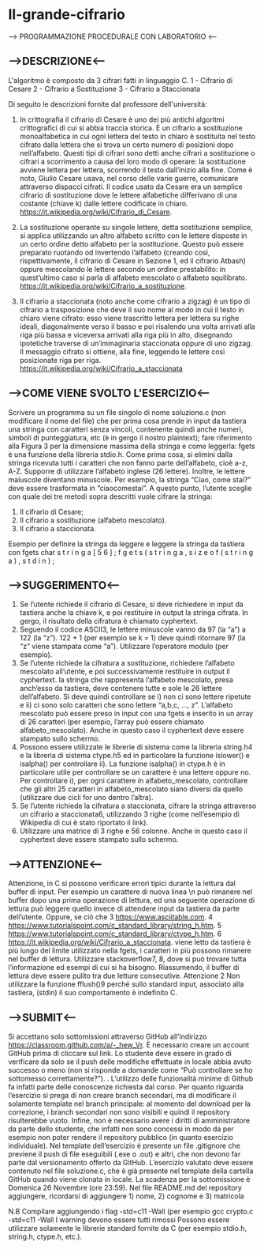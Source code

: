 # Il-grande-cifrario
--> PROGRAMMAZIONE PROCEDURALE CON LABORATORIO <--

-->DESCRIZIONE<--
--
L'algoritmo è composto da 3 cifrari fatti in linguaggio C.
1 - Cifrario di Cesare
2 - Cifrario a Sostituzione
3 - Cifrario a Staccionata

Di seguito le descrizioni fornite dal professore dell'università:
1) In crittografia il cifrario di Cesare è uno dei più antichi algoritmi crittografici di cui si abbia traccia storica.
È un cifrario a sostituzione monoalfabetica in cui ogni lettera del testo in chiaro è sostituita nel testo cifrato
dalla lettera che si trova un certo numero di posizioni dopo nell’alfabeto.
Questi tipi di cifrari sono detti anche cifrari a sostituzione o cifrari a scorrimento a causa del loro modo di operare:
la sostituzione avviene lettera per lettera, scorrendo il testo dall’inizio alla fine.
Come è noto, Giulio Cesare usava, nel corso delle varie guerre, comunicare attraverso dispacci cifrati.
Il codice usato da Cesare era un semplice cifrario di sostituzione dove le lettere alfabetiche
differivano di una costante (chiave k) dalle lettere codificate in chiaro.
https://it.wikipedia.org/wiki/Cifrario_di_Cesare.

2) La sostituzione operante su singole lettere, detta sostituzione semplice,
si applica utilizzando un altro alfabeto scritto con le lettere disposte in un certo ordine detto alfabeto per la sostituzione.
Questo può essere preparato ruotando od invertendo l’alfabeto (creando così, rispettivamente, il cifrario di Cesare in Sezione 1, ed il cifrario Atbash)
oppure mescolando le lettere secondo un ordine prestabilito: in quest’ultimo caso si parla di alfabeto mescolato o alfabeto squilibrato.
https://it.wikipedia.org/wiki/Cifrario_a_sostituzione.

3) Il cifrario a staccionata (noto anche come cifrario a zigzag) è un tipo di cifrario a trasposizione che deve il suo nome al modo in cui
il testo in chiaro viene cifrato: esso viene trascritto lettera per lettera su righe ideali,
diagonalmente verso il basso e poi risalendo una volta arrivati alla riga più bassa e viceversa arrivati alla riga più in alto, disegnando
ipotetiche traverse di un’immaginaria staccionata oppure di uno zigzag.
Il messaggio cifrato si ottiene, alla fine, leggendo le lettere così posizionate riga per riga.
https://it.wikipedia.org/wiki/Cifrario_a_staccionata

-->COME VIENE SVOLTO L'ESERCIZIO<--
--
Scrivere un programma su un file singolo di nome soluzione.c (non modificare il nome del file) 
che per prima cosa prende in input da tastiera una stringa con caratteri senza vincoli, contenente quindi anche numeri,
simboli di punteggiatura, etc (è in gergo il nostro plaintext); 
fare riferimento alla Figura 3 per la dimensione massima della stringa e come leggerla: fgets è una funzione della libreria stdio.h.
Come prima cosa, si elimini dalla stringa ricevuta tutti i caratteri che non fanno parte dell’alfabeto, cioè a-z, A-Z. 
Supporre di utilizzare l’alfabeto inglese (26 lettere).
Inoltre, le lettere maiuscole diventano minuscole. 
Per esempio, la stringa “Ciao, come stai?” deve essere trasformata in “ciaocomestai”.
A questo punto, l’utente sceglie con quale dei tre metodi sopra descritti vuole cifrare
la stringa:
1. Il cifrario di Cesare;
2. Il cifrario a sostituzione (alfabeto mescolato).
3. Il cifrario a staccionata.

Esempio per definire la stringa da leggere e leggere la stringa da tastiera con fgets
      char s t r i n g a [ 5 6 ] ;
      f g e t s ( s t r i n g a , s i z e o f ( s t r i n g a ) , s t d i n ) ;

-->SUGGERIMENTO<--
--
1) Se l’utente richiede il cifrario di Cesare, si deve richiedere in input da tastiera anche la chiave k,
e poi restituire in output la stringa cifrata. In gergo, il risultato della cifratura è chiamato cyphertext.
2) Seguendo il codice ASCII3, le lettere minuscole vanno da 97 (la “a”) a 122 (la “z”). 
122 + 1 (per esempio se k = 1) deve quindi ritornare 97 (la “z” viene stampata come “a”). Utilizzare l’operatore modulo (per esempio).
3) Se l’utente richiede la cifratura a sostituzione, richiedere l’alfabeto mescolato all’utente, e poi successivamente restituire in output il cyphertext.
la stringa che rappresenta l’alfabeto mescolato, presa anch’esso da tastiera, deve contenere tutte e sole le 26 lettere dell’alfabeto.
Si deve quindi controllare se i) non ci sono lettere ripetute e ii) ci sono solo caratteri che sono lettere “a,b,c, ..., z”.
L’alfabeto mescolato può essere preso in input con una fgets e inserito in un array di 26 caratteri (per esempio, l’array può essere chiamato alfabeto_mescolato).
Anche in questo caso il cyphertext deve essere stampato sullo schermo.
4) Possono essere utilizzate le librerie di sistema come la libreria string.h4 e la libreria di sistema ctype.h5
ed in particolare la funzione islower() e isalpha() per controllare ii).
La funzione isalpha() in ctype.h è in particolare utile per controllare se un carattere è una lettere oppure no.
Per controllare i), per ogni carattere in alfabeto_mescolato, controllare che gli altri 25 caratteri in alfabeto_mescolato siano diversi
da quello (utilizzare due cicli for uno dentro l’altra).
5) Se l’utente richiede la cifratura a staccionata, cifrare la stringa attraverso un cifrario a staccionata6, utilizzando 3 righe
(come nell’esempio di Wikipedia di cui è stato riportato il link).
6) Utilizzare una matrice di 3 righe e 56 colonne. Anche in questo caso il cyphertext deve essere stampato sullo schermo.

-->ATTENZIONE<--
--
Attenzione, in C si possono verificare errori tipici durante la lettura dal
buffer di input. Per esempio un carattere di nuova linea \n può rimanere nel buffer dopo
una prima operazione di lettura, ed una seguente operazione di lettura può leggere
quello invece di attendere input da tastiera da parte dell’utente. Oppure, se ciò che
3 https://www.asciitable.com.
4 https://www.tutorialspoint.com/c_standard_library/string_h.htm.
5 https://www.tutorialspoint.com/c_standard_library/ctype_h.htm.
6 https://it.wikipedia.org/wiki/Cifrario_a_staccionata.
viene letto da tastiera è più lungo del limite utilizzato nella fgets, i caratteri in più
possono rimanere nel buffer di lettura. Utilizzare stackoverflow7, 
8, dove si può trovare tutta l’informazione ed esempi di cui si ha bisogno. 
Riassumendo, il buffer di lettura deve essere pulito tra due letture consecutive.
Attenzione 2 Non utilizzare la funzione fflush()9 perché sullo standard input, associato
alla tastiera, (stdin) il suo comportamento è indefinito C.

-->SUBMIT<--
--
Si accettano solo sottomissioni attraverso GitHub all’indirizzo https://classroom.github.com/a/-_hew_Vr.
È necessario creare un account GitHub prima di cliccare sul link. 
Lo studente deve essere in grado di verificare da solo se il push delle modifiche
effettuate in locale abbia avuto successo o meno (non si risponde a domande come “Può
controllare se ho sottomesso correttamente?”).
. L’utilizzo delle funzionalità minime di
Github fa infatti parte delle conoscenze richiesta dal corso.
Per quanto riguarda l’esercizio si prega di non creare branch secondari, ma di modificare il solamente template nel branch principale: al momento del download per la
correzione, i branch secondari non sono visibili e quindi il repository risulterebbe vuoto. Infine, non è necessario avere i diritti di amministratore da parte dello studente,
che infatti non sono concessi in modo da per esempio non poter rendere il repository
pubblico (in quanto esercizio individuale).
Nel template dell’esercizio è presente un file .gitignore che previene il push di file
eseguibili (.exe o .out) e altri, che non devono far parte dal versionamento offerto da GitHub. L’esercizio valutato deve essere contenuto nel file soluzione.c, che è già presente
nel template della cartella GitHub quando viene clonata in locale.
La scadenza per la sottomissione è Domenica 26 Novembre (ore 23:59).
Nel file
README.md del repository aggiungere, ricordarsi di aggiungere 1) nome, 2) cognome
e 3) matricola


N.B
Compilare aggiungendo i flag -std=c11 -Wall (per esempio gcc crypto.c -std=c11 -Wall
I warning devono essere tutti rimossi
Possono essere utilizzare solamente le librerie standard fornite da C (per esempio stdio.h, string.h, ctype.h, etc.).
